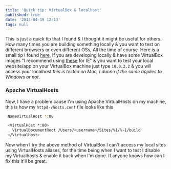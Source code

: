 ```yaml
---
title: 'Quick tip: VirtualBox & localhost'
published: true
date: '2013-04-19 12:13'
tags: null
---
```

This is just a quick tip that I found & I thought it might be useful for others. How many times you are building something locally & you want to test on different browsers or even different OSs, All the time of course. Here is a small tip I found [here](http://ubuntuforums.org/showthread.php?t=682519), If you are developing locally & have some VirtualBox images "I recommend using [these](http://www.modern.ie/en-us/virtualization-tools) for IE" & you want to test your local website/app on your VirtualBox machine just type `10.0.2.2` & you will access your localhost _this is tested on Mac, I dunno if the same applies to Windows or not_.

<!-- more -->

### Apache VirtualHosts

Now, I have a problem cause I'm using Apache VirtualHosts on my machine, this is how my `httpd-vhosts.conf` file looks like this

```sh
 NameVirtualHost *:80

 <VirtualHost *:80>
   VirtualDocumentRoot /Users/<username>/Sites/%1/%-1/build
 </VirtualHost>
```

Now when I try the above method of VirtualBox I can't access my local sites using VirtualHosts aliases, for the time being when I want to test I disable my Virtualhosts & enable it back when I'm done. If anyone knows how can I fix this it'll be great.
